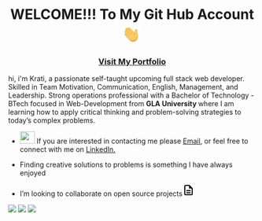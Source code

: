 <h1 align="center">WELCOME!!! To My Git Hub Account<img src="tenor.gif" width="40px"></h1>
<h3 align="center"> <a href="https://iamkrati.github.io/Krati-sPortfolio/">Visit My Portfolio</a></h3>
<p>
hi, i'm Krati, a passionate self-taught upcoming full stack web developer. Skilled in Team Motivation, Communication, English, Management, and Leadership. Strong operations professional with a Bachelor of Technology - BTech focused in Web-Development from <b >GLA University </b>where I am learning how to apply critical thinking and problem-solving strategies to today’s complex problems.
</p>
<ul>
<li><img src="https://img.icons8.com/plasticine/50/000000/bag-front-view.png" width='30px' height='25px'> If you are interested in contacting me please <a href = "mailto: gkrati04@gmail.com">Email</a>, or feel free to connect with me on <a href="https://www.linkedin.com/in/krati-goyal-910a39212/">LinkedIn.
</a>
</li>
<li>

 Finding creative solutions to problems is something I have always enjoyed
</li>
<li>
 I’m looking to collaborate on open source projects<img src="icons8-document.gif" heigh="10px" width="25px">
</li>
</ul>

<a href="https://www.linkedin.com/in/krati-goyal-910a39212/" target="_blank"><img src="https://img.shields.io/badge/-Krati Goyal-blue?style=curved-square&logo=Linkedin&logoColor=white&link=https://www.linkedin.com/in/gupta-kushagra2620/"></a>
<a href="mailto:gkrati04@gmail.com"><img src="https://img.shields.io/badge/-gkrati04@gmail.com-c14438?style=curved-square&logo=Gmail&logoColor=white&link=mailto:gkrati04@gmail.com"></a>
<a href="https://twitter.com/gkrati04"><img src="https://img.shields.io/twitter/url/https/twitter.com/cloudposse.svg?style=social&label=%20%40%20Krati_Goyal"></a>
